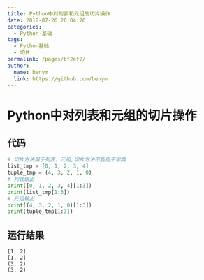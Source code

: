 ```yaml
---
title: Python中对列表和元组的切片操作
date: 2018-07-26 20:04:26
categories: 
  - Python-基础
tags: 
  - Python基础
  - 切片
permalink: /pages/bf2ef2/
author: 
  name: benym
  link: https://github.com/benym
---
```


# Python中对列表和元组的切片操作

## 代码

```python
# 切片方法用于列表、元组,切片方法不能用于字典
list_tmp = [0, 1, 2, 3, 4]
tuple_tmp = (4, 3, 2, 1, 0)
# 列表输出
print([0, 1, 2, 3, 4][1:3])
print(list_tmp[1:3])
# 元组输出
print((4, 3, 2, 1, 0)[1:3])
print(tuple_tmp[1:3])
```

## 运行结果

```
[1, 2]
[1, 2]
(3, 2)
(3, 2)
```

